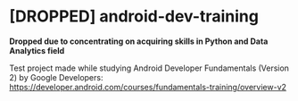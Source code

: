 # [DROPPED] android-dev-training  
**Dropped due to concentrating on acquiring skills in Python and Data Analytics field**

Test project made while studying Android Developer Fundamentals (Version 2) by Google Developers:
https://developer.android.com/courses/fundamentals-training/overview-v2
